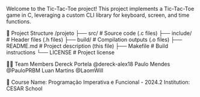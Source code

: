 Welcome to the Tic-Tac-Toe project! This project implements a Tic-Tac-Toe game in C, leveraging a custom CLI library for keyboard, screen, and time functions.

📁 Project Structure
/projeto
├── src/        # Source code (.c files)
├── include/    # Header files (.h files)
├── build/      # Compilation outputs (.o files)
├── README.md   # Project description (this file)
├── Makefile    # Build instructions
└── LICENSE     # Project license

👨‍💻 Team Members
Dereck Portela @dereck-alex18
Paulo Mendes @PauloPRBM
Luan Martins @LaomWill

🏫 Course
Name: Programação Imperativa e Funcional - 2024.2
Institution: CESAR School